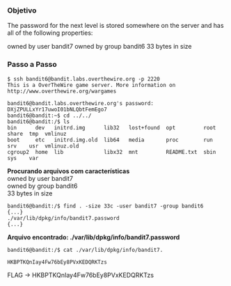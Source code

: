 ### Objetivo

The password for the next level is stored somewhere on the server and has all of the following properties:

owned by user bandit7
owned by group bandit6
33 bytes in size

### Passo a Passo

```
$ ssh bandit6@bandit.labs.overthewire.org -p 2220
This is a OverTheWire game server. More information on http://www.overthewire.org/wargames

bandit6@bandit.labs.overthewire.org's password: DXjZPULLxYr17uwoI01bNLQbtFemEgo7
bandit6@bandit:~$ cd ../../
bandit6@bandit:/$ ls
bin      dev   initrd.img      lib32   lost+found  opt         root  share  tmp  vmlinuz
boot     etc   initrd.img.old  lib64   media       proc        run   srv    usr  vmlinuz.old
cgroup2  home  lib             libx32  mnt         README.txt  sbin  sys    var
```
**Procurando arquivos com características**  
owned by user bandit7  
owned by group bandit6  
33 bytes in size  

```
bandit6@bandit:/$ find . -size 33c -user bandit7 -group bandit6
{...}
./var/lib/dpkg/info/bandit7.password
{...}
```
**Arquivo encontrado: ./var/lib/dpkg/info/bandit7.password**

```
bandit6@bandit:/$ cat ./var/lib/dpkg/info/bandit7.

HKBPTKQnIay4Fw76bEy8PVxKEDQRKTzs
```

FLAG -> HKBPTKQnIay4Fw76bEy8PVxKEDQRKTzs
